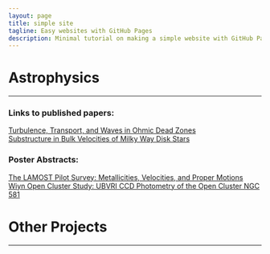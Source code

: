 ```yaml
---
layout: page
title: simple site
tagline: Easy websites with GitHub Pages
description: Minimal tutorial on making a simple website with GitHub Pages
---
```


# Astrophysics
------
### Links to published papers: 
[Turbulence, Transport, and Waves in Ohmic Dead Zones](http://adsabs.harvard.edu/abs/2016ApJ...826...18G)  
[Substructure in Bulk Velocities of Milky Way Disk Stars](http://adsabs.harvard.edu/abs/2013ApJ...777L...5C) 

### Poster Abstracts:
[The LAMOST Pilot Survey: Metallicities, Velocities, and Proper Motions](http://adsabs.harvard.edu/abs/2013AAS...22125416G)  
[Wiyn Open Cluster Study: UBVRI CCD Photometry of the Open Cluster NGC 581](http://adsabs.harvard.edu/abs/2012AAS...21943806D)

# Other Projects
------

